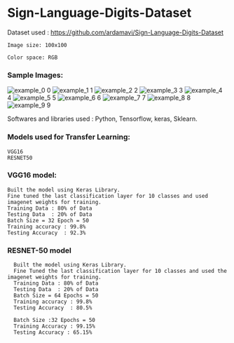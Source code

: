 # Sign-Language-Digits-Dataset
  Dataset used : https://github.com/ardamavi/Sign-Language-Digits-Dataset
  
    Image size: 100x100
  
    Color space: RGB
  
### Sample Images:

![example_0](https://user-images.githubusercontent.com/19996897/37919353-443e3636-3141-11e8-8f3e-d9c5e18060cf.JPG) 
0
![example_1](https://user-images.githubusercontent.com/19996897/37919356-44afb1ee-3141-11e8-8876-0a2483d82dc0.JPG) 
1
![example_2](https://user-images.githubusercontent.com/19996897/37919357-44fa6fe0-3141-11e8-8ac2-3cb1c47c17a6.JPG) 
2
![example_3](https://user-images.githubusercontent.com/19996897/37919358-4543f35e-3141-11e8-8736-0e8624221301.JPG) 
3
![example_4](https://user-images.githubusercontent.com/19996897/37919359-45970986-3141-11e8-86ed-c7a73aab6ae8.JPG) 
4
![example_5](https://user-images.githubusercontent.com/19996897/37919360-45f79c06-3141-11e8-9f7e-81900b73baab.JPG) 
5
![example_6](https://user-images.githubusercontent.com/19996897/37919362-46904884-3141-11e8-940f-17434643fdf1.JPG) 
6
![example_7](https://user-images.githubusercontent.com/19996897/37919365-46fa5fda-3141-11e8-8c11-e0b01b41501a.JPG) 
7
![example_8](https://user-images.githubusercontent.com/19996897/37919366-476f02fe-3141-11e8-8a99-8e86e47a4163.JPG) 
8
![example_9](https://user-images.githubusercontent.com/19996897/37919369-47dba8a0-3141-11e8-9dfc-eb5fad70e391.JPG)
9

Softwares and libraries used : Python, Tensorflow, keras, Sklearn.


### Models used for Transfer Learning:
    VGG16
    RESNET50
    
### VGG16 model:
    Built the model using Keras Library.
    Fine tuned the last classification layer for 10 classes and used imagenet weights for training.
    Training Data : 80% of Data
    Testing Data  : 20% of Data
    Batch Size = 32 Epoch = 50
    Training accuracy : 99.8%
    Testing Accuracy  : 92.3%
    
    
### RESNET-50 model
      Built the model using Keras Library.
      Fine Tuned the last classification layer for 10 classes and used the imagenet weights for training.
      Training Data : 80% of Data
      Testing Data  : 20% of Data
      Batch Size = 64 Epochs = 50
      Training accuracy : 99.8%
      Testing Accuracy  : 80.5%
      
      Batch Size :32 Epochs = 50
      Training Accuracy : 99.15%
      Testing Accuracy : 65.15%
    
    
